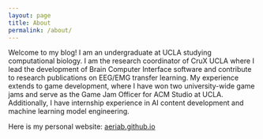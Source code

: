 ```yaml
---
layout: page
title: About
permalink: /about/
---
```


Welcome to my blog! I am an undergraduate at UCLA studying computational biology. I am the research coordinator of CruX UCLA where I lead the development of Brain Computer Interface software and contribute to research publications on EEG/EMG transfer learning. My experience extends to game development, where I have won two university-wide game jams and serve as the Game Jam Officer for ACM Studio at UCLA. Additionally, I have internship experience in AI content development and machine learning model engineering.

Here is my personal website: [aeriab.github.io](https://aeriab.github.io)
